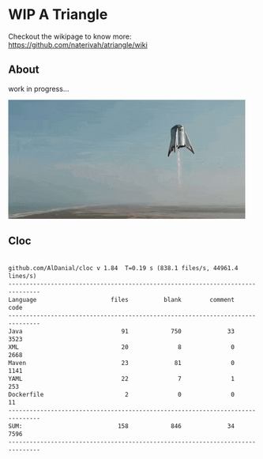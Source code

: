 # WIP A Triangle

  Checkout the wikipage to know more: https://github.com/naterivah/atriangle/wiki

  ## About
  work in progress...

  ![Screenshot](./docs/starhopper.gif?raw=true?style=center)

  ## Cloc 
 ``` 
 
github.com/AlDanial/cloc v 1.84  T=0.19 s (838.1 files/s, 44961.4 lines/s)
-------------------------------------------------------------------------------
Language                     files          blank        comment           code
-------------------------------------------------------------------------------
Java                            91            750             33           3523
XML                             20              8              0           2668
Maven                           23             81              0           1141
YAML                            22              7              1            253
Dockerfile                       2              0              0             11
-------------------------------------------------------------------------------
SUM:                           158            846             34           7596
------------------------------------------------------------------------------- 
 ```
